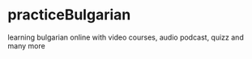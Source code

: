 # practiceBulgarian
learning bulgarian online with video courses, audio podcast, quizz and many more
